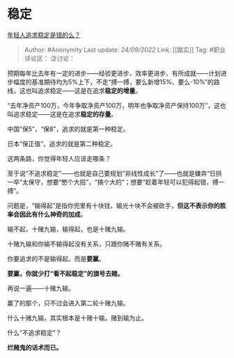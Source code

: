 # 稳定
[年轻人追求稳定是错的么？](https://www.zhihu.com/question/318527421/answer/2685660639)

> Author: #Anonymity
> Last update: *24/09/2022*
> Link: [[踏实]]
> Tag: #职业
> 评论区：
> 泛讨论：

预期每年比去年有一定的进步——经验更进步、效率更进步、有所成就——计划进步幅度的基准期待均为5%上下，不走“搏一搏，要么新增15%、要么-10%”的路线，这也叫追求稳定——这是在追求**稳定的增量**。

“去年净资产100万，今年争取净资产100万，明年也争取净资产保持100万”，这也叫追求稳定——这是在追求**稳定的存量**。

中国“保5”，“保8”，追求的就是第一种稳定。

日本“保正值”，追求的就是第二种稳定。

这两条路，你觉得年轻人应该走哪条？

至于说“不追求稳定”——也就是自己要规划“非线性成长”了——也就是嫌弃“日拱一卒”太保守，想要“憋个大招”，“搞个大的”；想要“趁着年轻可以犯得起错，搏一搏”。

问题是，“输得起”是指你兜里有十块钱，输光十块不会被砍手，**但这不表示你的胜率会因此有什么神奇的加成**。

输不起，十赌九输，输得起，也是十赌九输。

十赌九输和你输不输得起没有关系，只跟你赌不赌有关系。

你要追求的不是输得起，而是**要赢**。

**要赢，你就少打“看不起稳定”的旗号去赌。**

再说一遍——十赌九输。

赢了的那个，只不过会进入第二轮十赌九输。

什么十赌九输，其实根本是十赌十输。赌到输为止。

什么“不追求稳定”？

**烂赌鬼的话术而已。**
